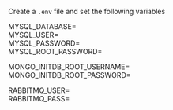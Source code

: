 Create a `.env` file and set the following variables

MYSQL_DATABASE=  
MYSQL_USER=  
MYSQL_PASSWORD=  
MYSQL_ROOT_PASSWORD=  

MONGO_INITDB_ROOT_USERNAME=  
MONGO_INITDB_ROOT_PASSWORD=  

RABBITMQ_USER=  
RABBITMQ_PASS=  